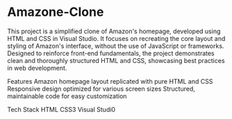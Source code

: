 # Amazone-Clone
This project is a simplified clone of Amazon's homepage, developed using HTML and CSS in Visual Studio. It focuses on recreating the core layout and styling of Amazon's interface, without the use of JavaScript or frameworks. Designed to reinforce front-end fundamentals, the project demonstrates clean and thoroughly structured HTML and CSS, showcasing best practices in web development.

Features
Amazon homepage layout replicated with pure HTML and CSS
Responsive design optimized for various screen sizes
Structured, maintainable code for easy customization

Tech Stack
HTML
CSS3
Visual Studi0

